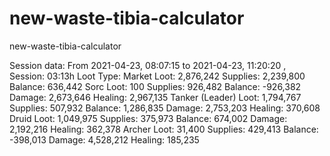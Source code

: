 # new-waste-tibia-calculator
new-waste-tibia-calculator


Session data: From 2021-04-23, 08:07:15 to 2021-04-23, 11:20:20 , <br/>
Session: 03:13h
Loot Type: Market
Loot: 2,876,242
Supplies: 2,239,800
Balance: 636,442
Sorc
    Loot: 100
    Supplies: 926,482
    Balance: -926,382
    Damage: 2,673,646
    Healing: 2,967,135
Tanker (Leader)
    Loot: 1,794,767
    Supplies: 507,932
    Balance: 1,286,835
    Damage: 2,753,203
    Healing: 370,608
Druid
    Loot: 1,049,975
    Supplies: 375,973
    Balance: 674,002
    Damage: 2,192,216
    Healing: 362,378
Archer
    Loot: 31,400
    Supplies: 429,413
    Balance: -398,013
    Damage: 4,528,212
    Healing: 185,235
